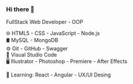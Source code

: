 ### Hi there 👋

FullStack Web Developer - OOP

🌐 HTML5 - CSS - JavaScript - Node.js    
🛢 MySQL - MongoDB    
⚙️ Git - GitHub - Swagger  
🔧 Visual Studio Code  
🖥 Illustrator - Photoshop - Premiere - After Effects   



🌱 Learning: React - Angular - UX/UI Desing

